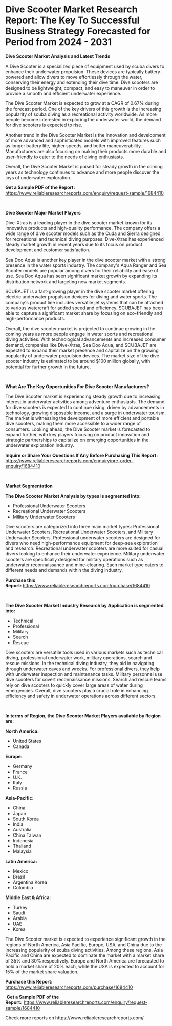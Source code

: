 <p><h1>Dive Scooter Market Research Report: The Key To Successful Business Strategy Forecasted for Period from 2024 - 2031</h1></p><p><strong>Dive Scooter Market Analysis and Latest Trends</strong></p>
<p><p>A Dive Scooter is a specialized piece of equipment used by scuba divers to enhance their underwater propulsion. These devices are typically battery-powered and allow divers to move effortlessly through the water, conserving their energy and extending their dive time. Dive scooters are designed to be lightweight, compact, and easy to maneuver in order to provide a smooth and efficient underwater experience.</p><p>The Dive Scooter Market is expected to grow at a CAGR of 0.67% during the forecast period. One of the key drivers of this growth is the increasing popularity of scuba diving as a recreational activity worldwide. As more people become interested in exploring the underwater world, the demand for dive scooters is expected to rise.</p><p>Another trend in the Dive Scooter Market is the innovation and development of more advanced and sophisticated models with improved features such as longer battery life, higher speeds, and better maneuverability. Manufacturers are also focusing on making their products more durable and user-friendly to cater to the needs of diving enthusiasts.</p><p>Overall, the Dive Scooter Market is poised for steady growth in the coming years as technology continues to advance and more people discover the joys of underwater exploration.</p></p>
<p><strong>Get a Sample PDF of the Report:&nbsp;</strong> <a href="https://www.reliableresearchreports.com/enquiry/request-sample/1684410">https://www.reliableresearchreports.com/enquiry/request-sample/1684410</a></p>
<p>&nbsp;</p>
<p><strong>Dive Scooter Major Market Players</strong></p>
<p><p>Dive-Xtras is a leading player in the dive scooter market known for its innovative products and high-quality performance. The company offers a wide range of dive scooter models such as the Cuda and Sierra designed for recreational and technical diving purposes. Dive-Xtras has experienced steady market growth in recent years due to its focus on product development and customer satisfaction.</p><p>Sea Doo Aqua is another key player in the dive scooter market with a strong presence in the water sports industry. The company's Aqua Ranger and Sea Scooter models are popular among divers for their reliability and ease of use. Sea Doo Aqua has seen significant market growth by expanding its distribution network and targeting new market segments.</p><p>SCUBAJET is a fast-growing player in the dive scooter market offering electric underwater propulsion devices for diving and water sports. The company's product line includes versatile jet systems that can be attached to various watercraft for added speed and efficiency. SCUBAJET has been able to capture a significant market share by focusing on eco-friendly and high-performance products.</p><p>Overall, the dive scooter market is projected to continue growing in the coming years as more people engage in water sports and recreational diving activities. With technological advancements and increased consumer demand, companies like Dive-Xtras, Sea Doo Aqua, and SCUBAJET are expected to expand their market presence and capitalize on the growing popularity of underwater propulsion devices. The market size of the dive scooter industry is estimated to be around $100 million globally, with potential for further growth in the future.</p></p>
<p>&nbsp;</p>
<p><strong>What Are The Key Opportunities For Dive Scooter Manufacturers?</strong></p>
<p><p>The Dive Scooter market is experiencing steady growth due to increasing interest in underwater activities among adventure enthusiasts. The demand for dive scooters is expected to continue rising, driven by advancements in technology, growing disposable income, and a surge in underwater tourism. The market is witnessing the development of more efficient and portable dive scooters, making them more accessible to a wider range of consumers. Looking ahead, the Dive Scooter market is forecasted to expand further, with key players focusing on product innovation and strategic partnerships to capitalize on emerging opportunities in the underwater exploration industry.</p></p>
<p><strong>Inquire or Share Your Questions If Any Before Purchasing This Report:</strong> <a href="https://www.reliableresearchreports.com/enquiry/pre-order-enquiry/1684410">https://www.reliableresearchreports.com/enquiry/pre-order-enquiry/1684410</a></p>
<p>&nbsp;</p>
<p><strong>Market Segmentation</strong></p>
<p><strong>The Dive Scooter Market Analysis by types is segmented into:</strong></p>
<p><ul><li>Professional Underwater Scooters</li><li>Recreational Underwater Scooters</li><li>Military Underwater Scooters</li></ul></p>
<p><p>Dive scooters are categorized into three main market types: Professional Underwater Scooters, Recreational Underwater Scooters, and Military Underwater Scooters. Professional underwater scooters are designed for divers who need high-performance equipment for deep-sea exploration and research. Recreational underwater scooters are more suited for casual divers looking to enhance their underwater experience. Military underwater scooters are specifically designed for military operations such as underwater reconnaissance and mine-clearing. Each market type caters to different needs and demands within the diving industry.</p></p>
<p><strong>Purchase this Report:&nbsp;</strong><a href="https://www.reliableresearchreports.com/purchase/1684410">https://www.reliableresearchreports.com/purchase/1684410</a></p>
<p>&nbsp;</p>
<p><strong>The Dive Scooter Market Industry Research by Application is segmented into:</strong></p>
<p><ul><li>Technical</li><li>Professional</li><li>Military</li><li>Search</li><li>Rescue</li></ul></p>
<p><p>Dive scooters are versatile tools used in various markets such as technical diving, professional underwater work, military operations, search and rescue missions. In the technical diving industry, they aid in navigating through underwater caves and wrecks. For professional divers, they help with underwater inspection and maintenance tasks. Military personnel use dive scooters for covert reconnaissance missions. Search and rescue teams rely on dive scooters to quickly cover large areas of water during emergencies. Overall, dive scooters play a crucial role in enhancing efficiency and safety in underwater operations across different sectors.</p></p>
<p>&nbsp;</p>
<p><strong>In terms of Region, the Dive Scooter Market Players available by Region are:</strong></p>
<p>
    <p> <strong> North America: </strong>
        <ul>
            <li>United States</li>
            <li>Canada</li>
        </ul>
        </p> 
    <p> <strong> Europe: </strong>
        <ul>
            <li>Germany</li>
            <li>France</li>
            <li>U.K.</li>
            <li>Italy</li>
            <li>Russia</li>
        </ul>
        </p> 
    <p> <strong> Asia-Pacific: </strong>
        <ul>
            <li>China</li>
            <li>Japan</li>
            <li>South Korea</li>
            <li>India</li>
            <li>Australia</li>
            <li>China Taiwan</li>
            <li>Indonesia</li>
            <li>Thailand</li>
            <li>Malaysia</li>
        </ul>
        </p> 
    <p> <strong> Latin America: </strong>
        <ul>
            <li>Mexico</li>
            <li>Brazil</li>
            <li>Argentina Korea</li>
            <li>Colombia</li>
        </ul>
        </p> 
    <p> <strong> Middle East & Africa: </strong>
        <ul>
            <li>Turkey</li>
            <li>Saudi</li>
            <li>Arabia</li>
            <li>UAE</li>
            <li>Korea</li>
        </ul>
    </p>
    </p>
<p><p>The Dive Scooter market is expected to experience significant growth in the regions of North America, Asia Pacific, Europe, USA, and China due to the increasing popularity of scuba diving activities. Among these regions, Asia Pacific and China are expected to dominate the market with a market share of 35% and 30% respectively. Europe and North America are forecasted to hold a market share of 20% each, while the USA is expected to account for 15% of the market share valuation.</p></p>
<p><strong>Purchase this Report: </strong><a href="https://www.reliableresearchreports.com/purchase/1684410">https://www.reliableresearchreports.com/purchase/1684410</a></p>
<p>&nbsp;<strong>Get a Sample PDF of the Report:&nbsp;&nbsp;</strong><a href="https://www.reliableresearchreports.com/enquiry/request-sample/1684410">https://www.reliableresearchreports.com/enquiry/request-sample/1684410</a></p>
<p><strong></strong></p>
<p>Check more reports on https://www.reliableresearchreports.com/</p>